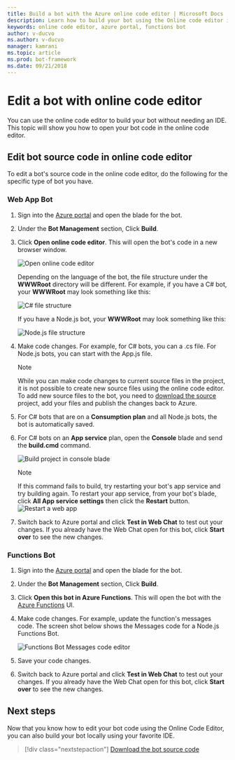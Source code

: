 ```yaml
---
title: Build a bot with the Azure online code editor | Microsoft Docs
description: Learn how to build your bot using the Online code editor in Bot Service. 
keywords: online code editor, azure portal, functions bot
author: v-ducvo
ms.author: v-ducvo
manager: kamrani
ms.topic: article
ms.prod: bot-framework
ms.date: 09/21/2018
---
```


# Edit a bot with online code editor

You can use the online code editor to build your bot without needing an IDE. This topic will show you how to open your bot code in the online code editor. 

## Edit bot source code in online code editor

To edit a bot's source code in the online code editor, do the following for the specific type of bot you have.

### Web App Bot
1. Sign into the [Azure portal](http://portal.azure.com) and open the blade for the bot.
2. Under the **Bot Management** section, Click **Build**.
3. Click **Open online code editor**. This will open the bot's code in a new browser window. 

   ![Open online code editor](~/media/azure-bot-build/open-online-code-editor.png)

   Depending on the language of the bot, the file structure under the **WWWRoot** directory will be different. For example, if you have a C# bot, your **WWWRoot** may look something like this:

   ![C# file structure](~/media/azure-bot-build/cs-wwwroot-structure.png)

   If you have a Node.js bot, your **WWWRoot** may look something like this:

   ![Node.js file structure](~/media/azure-bot-build/node-wwwroot-structure.png)

4. Make code changes. For example, for C# bots, you can a .cs file. For Node.js bots, you can start with the App.js file.

   > [!NOTE]
   > While you can make code changes to current source files in the project, it is not possible to create new source files using the online code editor. To add new source files to the bot, you need to [download the source](bot-service-build-download-source-code.md) project, add your files and publish the changes back to Azure.

5. For C# bots that are on a **Consumption plan** and all Node.js bots, the bot is automatically saved. 

6. For C# bots on an **App service** plan, open the **Console** blade and send the **build.cmd** command. 

   ![Build project in console blade](~/media/azure-bot-build/cs-console-build-cmd.png)
 
   > [!NOTE]
   > If this command fails to build, try restarting your bot's app service and try building again. To restart your app service, from your bot's blade, click **All App service settings** then click the **Restart** button.
   > ![Restart a web app](~/media/azure-bot-build/open-online-code-editor-restart-appservice.png)

7. Switch back to Azure portal and click **Test in Web Chat** to test out your changes. If you already have the Web Chat open for this bot, click **Start over** to see the new changes.

### Functions Bot

1. Sign into the [Azure portal](http://portal.azure.com) and open the blade for the bot.
2. Under the **Bot Management** section, Click **Build**.
3. Click **Open this bot in Azure Functions**. This will open the bot with the <a href="http://go.microsoft.com/fwlink/?linkID=747839" target="_blank">Azure Functions</a> UI. 
4. Make code changes. For example, update the function's messages code. The screen shot below shows the Messages code for a Node.js Functions Bot.

   ![Functions Bot Messages code editor](~/media/azure-bot-build/functions-messages-code.png)

5. Save your code changes.
6. Switch back to Azure portal and click **Test in Web Chat** to test out your changes. If you already have the Web Chat open for this bot, click **Start over** to see the new changes.

## Next steps
Now that you know how to edit your bot code using the Online Code Editor, you can also build your bot locally using your favorite IDE.

> [!div class="nextstepaction"]
> [Download the bot source code](bot-service-build-download-source-code.md)
